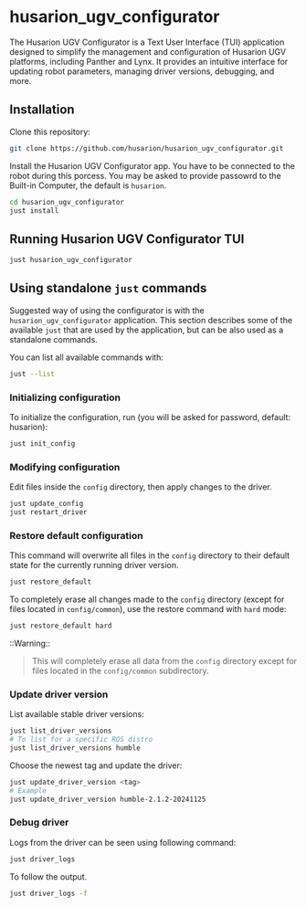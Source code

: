 # husarion_ugv_configurator

The Husarion UGV Configurator is a Text User Interface (TUI) application designed to simplify the management and configuration of Husarion UGV platforms, including Panther and Lynx. It provides an intuitive interface for updating robot parameters, managing driver versions, debugging, and more.

## Installation

Clone this repository:

```bash
git clone https://github.com/husarion/husarion_ugv_configurator.git
```

Install the Husarion UGV Configurator app. You have to be connected to the robot during this porcess. You may be asked to provide passowrd to the Built-in Computer, the default is `husarion`.

```bash
cd husarion_ugv_configurator
just install
```

## Running Husarion UGV Configurator TUI

```bash
just husarion_ugv_configurator
```

## Using standalone `just` commands

Suggested way of using the configurator is with the `husarion_ugv_configurator` application. This section describes some of the available `just` that are used by the application, but can be also used as a standalone commands.

You can list all available commands with:

```bash
just --list
```

### Initializing configuration

To initialize the configuration, run (you will be asked for password, default: husarion):

```bash
just init_config
```

### Modifying configuration

Edit files inside the `config` directory, then apply changes to the driver.

```bash
just update_config
just restart_driver
```

### Restore default configuration

This command will overwrite all files in the `config` directory to their default state for the currently running driver version.

```bash
just restore_default
```

To completely erase all changes made to the `config` directory (except for files located in `config/common`), use the restore command with `hard` mode:

```bash
just restore_default hard
```

::Warning::
> This will completely erase all data from the `config` directory except for files located in the `config/common` subdirectory.

### Update driver version

List available stable driver versions:

```bash
just list_driver_versions
# To list for a specific ROS distro
just list_driver_versions humble
```

Choose the newest tag and update the driver:

```bash
just update_driver_version <tag>
# Example
just update_driver_version humble-2.1.2-20241125
```

### Debug driver

Logs from the driver can be seen using following command:

```bash
just driver_logs
```

To follow the output.

```bash
just driver_logs -f
```
